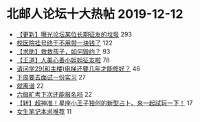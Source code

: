 # 北邮人论坛十大热帖 2019-12-12

- [【更新】曝光论坛某位长期征友的垃圾](https://bbs.byr.cn/article/Feeling/3132275) 293
- [校医院挂号终于不用带一块钱了](https://bbs.byr.cn/article/Health/219948) 122
- [【求助】救救孩子，如何毁约？](https://bbs.byr.cn/article/Job/2071057) 93
- [【王道】人美心善小姐姐征友啦](https://bbs.byr.cn/article/Friends/1946564) 78
- [请问学29(和主楼)电梯还要几年才能修好？](https://bbs.byr.cn/article/Talking/6170992) 46
- [下周要去面试一份实习](https://bbs.byr.cn/article/WorkLife/1135633) 27
- [就离谱](https://bbs.byr.cn/article/Picture/3252589) 22
- [六级旷考下次还能报名吗](https://bbs.byr.cn/article/StudyShare/194453) 22
- [【转】超神准！星座小王子独创的新型占卜、來一起試玩一下！](https://bbs.byr.cn/article/Constellations/326533) 17
- [女生笔记本求推荐](https://bbs.byr.cn/article/Notebook/180677) 11


